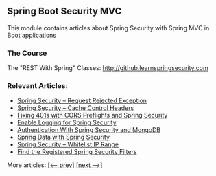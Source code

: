 ## Spring Boot Security MVC

This module contains articles about Spring Security with Spring MVC in Boot applications

### The Course
The "REST With Spring" Classes: http://github.learnspringsecurity.com

### Relevant Articles:
- [Spring Security – Request Rejected Exception](https://www.baeldung.com/spring-security-request-rejected-exception)
- [Spring Security – Cache Control Headers](https://www.baeldung.com/spring-security-cache-control-headers)
- [Fixing 401s with CORS Preflights and Spring Security](https://www.baeldung.com/spring-security-cors-preflight)
- [Enable Logging for Spring Security](https://www.baeldung.com/spring-security-enable-logging)
- [Authentication With Spring Security and MongoDB](https://www.baeldung.com/spring-security-authentication-mongodb)
- [Spring Data with Spring Security](https://www.baeldung.com/spring-data-security)
- [Spring Security – Whitelist IP Range](https://www.baeldung.com/spring-security-whitelist-ip-range)
- [Find the Registered Spring Security Filters](https://www.baeldung.com/spring-security-registered-filters)

More articles: [[<-- prev]](/spring-security-modules/spring-security-web-boot-2) [[next -->]](/spring-security-modules/spring-security-web-boot-4)
